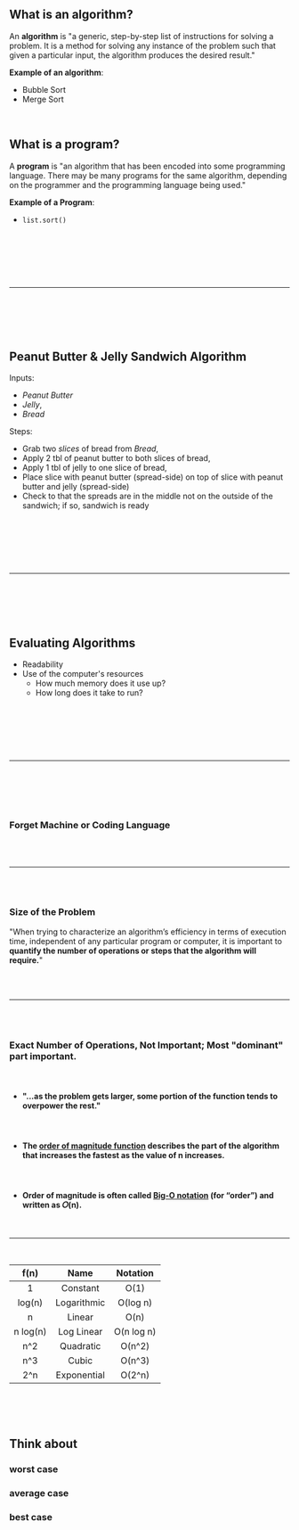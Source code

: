 

## What is an algorithm?

An **algorithm** is "a generic, step-by-step list of instructions for solving a problem. It is a method for solving any instance of the problem such that given a particular input, the algorithm produces the desired result."

**Example of an algorithm**:
- Bubble Sort
- Merge Sort

<br>

## What is a program?

A **program** is "an algorithm that has been encoded into some programming language. There may be many programs for the same algorithm, depending on the programmer and the programming language being used."

**Example of a Program**:

- `list.sort()`  


<br><br><br><br><br><hr><br><br><br><br>

## Peanut Butter & Jelly Sandwich Algorithm


Inputs:
- _Peanut Butter_
- _Jelly_,
- _Bread_

Steps:

- Grab two _slices_ of bread from _Bread_,
- Apply 2 tbl of peanut butter to both slices of bread,
- Apply 1 tbl of jelly to one slice of bread,
- Place slice with peanut butter (spread-side) on top of slice with peanut butter and jelly (spread-side)
- Check to that the spreads are in the middle not on the outside of the sandwich; if so, sandwich is ready


<br><br><br><br><br><hr><br><br><br><br>


## Evaluating Algorithms

- Readability
- Use of the computer's resources
  - How much memory does it use up?
  - How long does it take to run?

<br><br><br><br><br><hr><br><br><br><br>

### Forget Machine or Coding Language

<br><br><hr><br><br>

### Size of the Problem
"When trying to characterize an algorithm’s efficiency in terms of execution time, independent of any particular program or computer, it is important to **quantify the number of operations or steps that the algorithm will require.**"


<br><br><hr><br><br>

### Exact Number of Operations, Not Important; Most "dominant" part important.

<br>

- #### "...as the problem gets larger, some portion of the function tends to overpower the rest."

<br>

- #### The <u>**order of magnitude function**</u> describes the part of the algorithm that increases the fastest as the value of n increases.

<br>

- #### Order of magnitude is often called <u>**Big-O notation**</u> (for “order”) and written as 𝑂(n).

<br><hr><br>

| f(n) |  Name | Notation|
|:----:|:-----:|:--------:|
| 1| Constant| O(1) |
| log(n) | Logarithmic | O(log n) |
| n | Linear | O(n) |
| n log(n) | Log Linear | O(n log n) |
| n^2 | Quadratic | O(n^2) |
| n^3 | Cubic | O(n^3) |
| 2^n | Exponential | O(2^n) |


<br><br><br>

## Think about

### worst case

### average case

### best case

<br><br><br><br><br><br><br><br><br>
